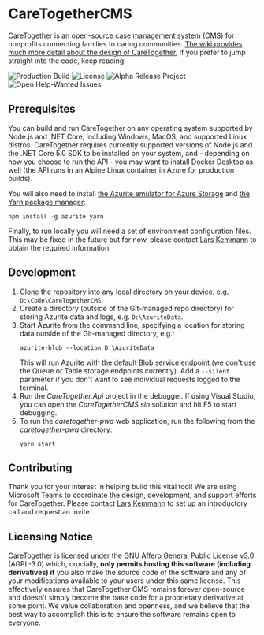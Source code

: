 # CareTogetherCMS
CareTogether is an open-source case management system (CMS) for nonprofits connecting families to caring communities. [The wiki provides much more detail about the design of CareTogether.](https://github.com/CareTogether/CareTogetherCMS/wiki) If you prefer to jump straight into the code, keep reading!

![Production Build](https://github.com/CareTogether/CareTogetherCMS/actions/workflows/main_caretogether.yml/badge.svg)
![License](https://badgen.net/github/license/CareTogether/CareTogetherCMS)
![Alpha Release Project](https://badgen.net/github/milestones/CareTogether/CareTogetherCMS/1)
![Open Help-Wanted Issues](https://badgen.net/github/label-issues/CareTogether/CareTogetherCMS/help%20wanted/open)

## Prerequisites
You can build and run CareTogether on any operating system supported by Node.js and .NET Core, including Windows, MacOS, and supported Linux distros. CareTogether requires currently supported versions of Node.js and the .NET Core 5.0 SDK to be installed on your system, and - depending on how you choose to run the API - you may want to install Docker Desktop as well (the API runs in an Alpine Linux container in Azure for production builds).

You will also need to install [the Azurite emulator for Azure Storage](https://github.com/Azure/Azurite) and [the Yarn package manager](https://yarnpkg.com/getting-started/install):
```
npm install -g azurite yarn
```

Finally, to run locally you will need a set of environment configuration files. This may be fixed in the future but for now, please contact [Lars Kemmann](https://github.com/LarsKemmann) to obtain the required information.

## Development
1. Clone the repository into any local directory on your device, e.g. `D:\Code\CareTogetherCMS`.
2. Create a directory (outside of the Git-managed repo directory) for storing Azurite data and logs, e.g. `D:\AzuriteData`.
3. Start Azurite from the command line, specifying a location for storing data outside of the Git-managed directory, e.g.:
   ```
   azurite-blob --location D:\AzuriteData
   ```
   This will run Azurite with the default Blob service endpoint (we don't use the Queue or Table storage endpoints currently). Add a `--silent` parameter if you don't want to see individual requests logged to the terminal.
4. Run the _CareTogether.Api_ project in the debugger. If using Visual Studio, you can open the _CareTogetherCMS.sln_ solution and hit F5 to start debugging.
5. To run the _caretogether-pwa_ web application, run the following from the _caretogether-pwa_ directory:
   ```
   yarn start
   ```

## Contributing
Thank you for your interest in helping build this vital tool! We are using Microsoft Teams to coordinate the design, development, and support efforts for CareTogether. Please contact [Lars Kemmann](https://github.com/LarsKemmann) to set up an introductory call and request an invite.

## Licensing Notice
CareTogether is licensed under the GNU Affero General Public License v3.0 (AGPL-3.0) which, crucially, **only permits hosting this software (including derivatives) if** you also make the source code of the software and any of your modifications available to your users under this same license. This effectively ensures that CareTogether CMS remains forever open-source and doesn't simply become the base code for a proprietary derivative at some point. We value collaboration and openness, and we believe that the best way to accomplish this is to ensure the software remains open to everyone.
